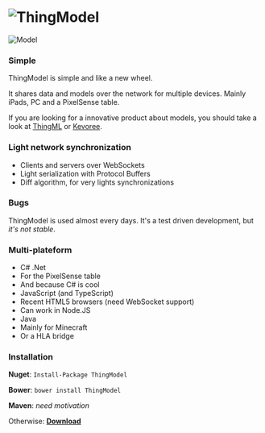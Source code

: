 ![ThingModel](https://raw.github.com/SINTEF-9012/ThingModel/master/Documentation/Logo.png)
==========

![Model](https://raw2.github.com/SINTEF-9012/ThingModel/master/Documentation/ThingModel.png)

### Simple

ThingModel is simple and like a new wheel.

It shares data and models over the network for multiple devices. Mainly iPads, PC and a PixelSense table.

If you are looking for a innovative product about models, you should take a look at [ThingML](http://thingml.org/) or [Kevoree](http://kevoree.org/kmf/).


### Light network synchronization

 * Clients and servers over WebSockets
 * Light serialization with Protocol Buffers
 * Diff algorithm, for very lights synchronizations

### Bugs

ThingModel is used almost every days. It's a test driven development, but *it's not stable*.

### Multi-plateform

 * C# .Net
  * For the PixelSense table
  * And because C# is cool
 * JavaScript (and TypeScript)
  * Recent HTML5 browsers (need WebSocket support)
  * Can work in Node.JS
 * Java
  * Mainly for Minecraft
  * Or a HLA bridge

### Installation

__Nuget__: ```Install-Package ThingModel```

__Bower__: ```bower install ThingModel```

__Maven__: *need motivation*

Otherwise: [__Download__](https://github.com/SINTEF-9012/ThingModel/archive/master.zip)
